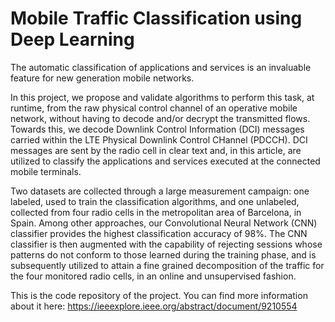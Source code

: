 # Mobile Traffic Classification using Deep Learning

The automatic classification of applications and services is an invaluable feature for new generation mobile networks. 

In this project, we propose and validate algorithms to perform this task, at runtime, from the raw physical control channel of an operative mobile network, without having to decode and/or decrypt the transmitted flows. Towards this, we decode Downlink Control Information (DCI) messages carried within the LTE Physical Downlink Control CHannel (PDCCH). DCI messages are sent by the radio cell in clear text and, in this article, are utilized to classify the applications and services executed at the connected mobile terminals. 

Two datasets are collected through a large measurement campaign: one labeled, used to train the classification algorithms, and one unlabeled, collected from four radio cells in the metropolitan area of Barcelona, in Spain. Among other approaches, our Convolutional Neural Network (CNN) classifier provides the highest classification accuracy of 98%. The CNN classifier is then augmented with the capability of rejecting sessions whose patterns do not conform to those learned during the training phase, and is subsequently utilized to attain a fine grained decomposition of the traffic for the four monitored radio cells, in an online and unsupervised fashion.

This is the code repository of the project. You can find more information about it here: https://ieeexplore.ieee.org/abstract/document/9210554
